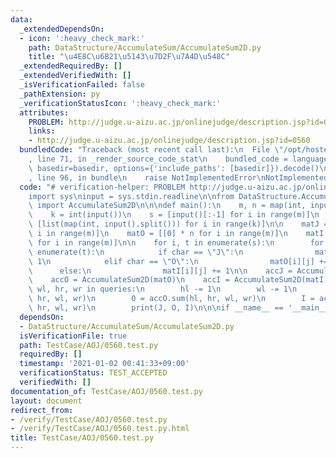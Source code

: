 ```yaml
---
data:
  _extendedDependsOn:
  - icon: ':heavy_check_mark:'
    path: DataStructure/AccumulateSum/AccumulateSum2D.py
    title: "\u4E8C\u6B21\u5143\u7D2F\u7A4D\u548C"
  _extendedRequiredBy: []
  _extendedVerifiedWith: []
  _isVerificationFailed: false
  _pathExtension: py
  _verificationStatusIcon: ':heavy_check_mark:'
  attributes:
    PROBLEM: http://judge.u-aizu.ac.jp/onlinejudge/description.jsp?id=0560
    links:
    - http://judge.u-aizu.ac.jp/onlinejudge/description.jsp?id=0560
  bundledCode: "Traceback (most recent call last):\n  File \"/opt/hostedtoolcache/Python/3.10.2/x64/lib/python3.10/site-packages/onlinejudge_verify/documentation/build.py\"\
    , line 71, in _render_source_code_stat\n    bundled_code = language.bundle(stat.path,\
    \ basedir=basedir, options={'include_paths': [basedir]}).decode()\n  File \"/opt/hostedtoolcache/Python/3.10.2/x64/lib/python3.10/site-packages/onlinejudge_verify/languages/python.py\"\
    , line 96, in bundle\n    raise NotImplementedError\nNotImplementedError\n"
  code: "# verification-helper: PROBLEM http://judge.u-aizu.ac.jp/onlinejudge/description.jsp?id=0560\n\
    import sys\ninput = sys.stdin.readline\n\nfrom DataStructure.AccumulateSum.AccumulateSum2D\
    \ import AccumulateSum2D\n\n\ndef main():\n    m, n = map(int, input().split())\n\
    \    k = int(input())\n    s = [input()[:-1] for i in range(m)]\n    queries =\
    \ [list(map(int, input().split())) for i in range(k)]\n\n    matJ = [[0] * n for\
    \ i in range(m)]\n    matO = [[0] * n for i in range(m)]\n    matI = [[0] * n\
    \ for i in range(m)]\n\n    for i, t in enumerate(s):\n        for j, char in\
    \ enumerate(t):\n            if char == \"J\":\n                matJ[i][j] +=\
    \ 1\n            elif char == \"O\":\n                matO[i][j] += 1\n      \
    \      else:\n                matI[i][j] += 1\n\n    accJ = AccumulateSum2D(matJ)\n\
    \    accO = AccumulateSum2D(matO)\n    accI = AccumulateSum2D(matI)\n    for hl,\
    \ wl, hr, wr in queries:\n        hl -= 1\n        wl -= 1\n        J = accJ.sum(hl,\
    \ hr, wl, wr)\n        O = accO.sum(hl, hr, wl, wr)\n        I = accI.sum(hl,\
    \ hr, wl, wr)\n        print(J, O, I)\n\n\nif __name__ == '__main__':\n    main()\n"
  dependsOn:
  - DataStructure/AccumulateSum/AccumulateSum2D.py
  isVerificationFile: true
  path: TestCase/AOJ/0560.test.py
  requiredBy: []
  timestamp: '2021-01-02 00:41:33+09:00'
  verificationStatus: TEST_ACCEPTED
  verifiedWith: []
documentation_of: TestCase/AOJ/0560.test.py
layout: document
redirect_from:
- /verify/TestCase/AOJ/0560.test.py
- /verify/TestCase/AOJ/0560.test.py.html
title: TestCase/AOJ/0560.test.py
---
```

